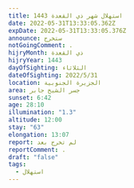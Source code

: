 ```yaml
---
title: استهلال شهر ذي القعدة 1443
date: 2022-05-31T13:33:05.362Z
expDate: 2022-05-31T13:33:05.376Z
announce: ستخرج
notGoingComment: .
hijryMonth: ذي القعدة
hijryYear: 1443
dayOfSighting: الثلاثاء
dateOfSighting: 2022/5/31
location: الجزيرة الجنوبية
area: جسر الشيخ جابر
sunset: 6:42
age: 28:10
illumination: "1.3"
altitude: 12:00
stay: "63"
elongation: 13:07
report: لم تخرج بعد
reportComment: .
draft: "false"
tags:
  - استهلال
---
```

